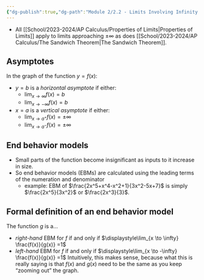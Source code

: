```yaml
---
{"dg-publish":true,"dg-path":"Module 2/2.2 - Limits Involving Infinity.md","permalink":"/module-2/2-2-limits-involving-infinity/"}
---
```


- All [[School/2023-2024/AP Calculus/Properties of Limits\|Properties of Limits]] apply to limits approaching $\pm \infty$ as does [[School/2023-2024/AP Calculus/The Sandwich Theorem\|The Sandwich Theorem]].
## Asymptotes
In the graph of the function $y=f(x)$:
- $y=b$ is a *horizontal asymptote* if either:
	- $\displaystyle\lim_{x \to \infty} f(x) = b$
	- $\displaystyle\lim_{x \to -\infty} f(x) = b$
- $x=a$ is a *vertical asymptote* if either:
	- $\displaystyle\lim_{x \to a^{+}} f(x) = \pm \infty$
	- $\displaystyle\lim_{x \to a^{-}} f(x) = \pm \infty$
## End behavior models
- Small parts of the function become insignificant as inputs to it increase in size.
- So end behavior models (EBMs) are calculated using the leading terms of the numeration and denominator
	- example: EBM of $\frac{2x^5+x^4-x^2+1}{3x^2-5x+7}$ is simply $\frac{2x^5}{3x^2}$ or $\frac{2x^3}{3}$.
## Formal definition of an end behavior model
The function $g$ is a…
- *right-hand* EBM for $f$ if and only if $\displaystyle\lim_{x \to \infty} \frac{f(x)}{g(x)} =1$
- *left-hand* EBM for $f$ if and only if $\displaystyle\lim_{x \to -\infty} \frac{f(x)}{g(x)} =1$
Intuitively, this makes sense, because what this is really saying is that $f(x)$ and $g(x)$ need to be the same as you keep “zooming out” the graph.